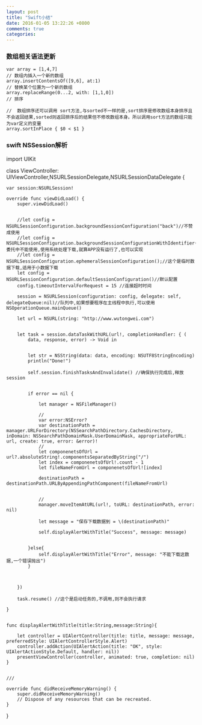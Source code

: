 ```yaml
---
layout: post
title: "Swift小结"
date: 2016-01-05 13:22:26 +0800
comments: true
categories: 
---
```


### 数组相关语法更新
<!--more-->
	var array = [1,4,7]
	// 数组内插入一个新的数组
	array.insertContentsOf([9,6], at:1)
	// 替换某个位置为一个新的数组
	array.replaceRange(0...2, with: [1,1,0])
	// 排序
	
	//	数组排序还可以调用 sort方法,与sorted不一样的是,sort排序是修改数组本身排序且不会返回结果,sorted则返回排序后的结果但不修改数组本身。所以调用sort方法的数组只能为var定义的变量
	array.sortInPlace { $0 < $1 }

### swift NSSession解析
import UIKit

class ViewController: UIViewController,NSURLSessionDelegate,NSURLSessionDataDelegate {
    
    var session:NSURLSession!
    
    override func viewDidLoad() {
        super.viewDidLoad()
        
        
        //let config = NSURLSessionConfiguration.backgroundSessionConfiguration("back")//不赞成使用
        //let config = NSURLSessionConfiguration.backgroundSessionConfigurationWithIdentifier("back")//委托中不能使用,使用系统处理下载,就算APP没有运行了,也可以实现
        //let config = NSURLSessionConfiguration.ephemeralSessionConfiguration();//这个是临时数据下载,适用于小数据下载
        let config = NSURLSessionConfiguration.defaultSessionConfiguration()//默认配置
        config.timeoutIntervalForRequest = 15 //连接超时时间
        
        session = NSURLSession(configuration: config, delegate: self, delegateQueue:nil)//队列中,如果想要程序在主线程中执行,可以使用NSOperationQueue.mainQueue()
        
        let url = NSURL(string: "http://www.wutongwei.com")
        
        
        let task = session.dataTaskWithURL(url!, completionHandler: { (
            data, response, error) -> Void in
            
            
            let str = NSString(data: data, encoding: NSUTF8StringEncoding)
            println("Done!")
            
            self.session.finishTasksAndInvalidate() //确保执行完成后,释放session
            
            
            if error == nil {
                
                let manager = NSFileManager()
                
                //
                var error:NSError?
                var destinationPath = manager.URLForDirectory(NSSearchPathDirectory.CachesDirectory, inDomain: NSSearchPathDomainMask.UserDomainMask, appropriateForURL: url, create: true, error: &error)!
                //
                let componenetsOfUrl = url?.absoluteString!.componentsSeparatedByString("/")
                let index = componenetsOfUrl!.count - 1
                let fileNameFromUrl = componenetsOfUrl![index]
                
                destinationPath = destinationPath.URLByAppendingPathComponent(fileNameFromUrl)
                
                
                //
                manager.moveItemAtURL(url!, toURL: destinationPath, error: nil)
                
                let message = "保存下载数据到 = \(destinationPath)"
                
                self.displayAlertWithTitle("Success", message: message)
                
                
            }else{
                self.displayAlertWithTitle("Error", message: "不能下载这数据,一个错误抛出")
            }
            
            
            
        })
        
        task.resume() //这个是启动任务的,不调用,则不会执行请求
                 
    }
    
    
    func displayAlertWithTitle(title:String,message:String){
        
        let controller = UIAlertController(title: title, message: message, preferredStyle: UIAlertControllerStyle.Alert)
        controller.addAction(UIAlertAction(title: "OK", style: UIAlertActionStyle.Default, handler: nil))
        presentViewController(controller, animated: true, completion: nil)
    }
    
    
    ///
    
    override func didReceiveMemoryWarning() {
        super.didReceiveMemoryWarning()
        // Dispose of any resources that can be recreated.
    }
    
    
}